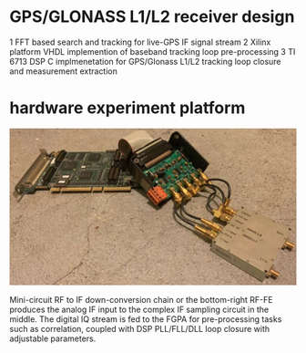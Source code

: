 # GPS/GLONASS L1/L2 receiver design
1 FFT based search and tracking for live-GPS IF signal stream
2 Xilinx platform VHDL implemention of baseband tracking loop pre-processing
3 TI 6713 DSP C implmenetation for GPS/Glonass L1/L2 tracking loop closure and measurement extraction

# hardware experiment platform
<img src="doc/img/systemSetup.jpg" width="600">

Mini-circuit RF to IF down-conversion chain or the bottom-right RF-FE produces the analog IF input to the complex IF sampling circuit in the middle. The digital IQ stream is fed to the FGPA for pre-processing tasks such as correlation, coupled with DSP PLL/FLL/DLL loop closure with adjustable parameters.

